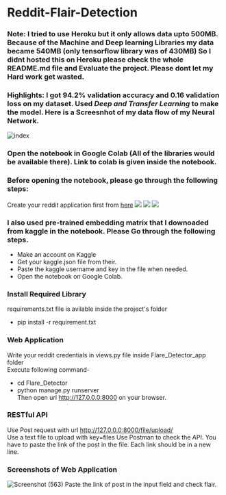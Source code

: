 # Reddit-Flair-Detection

### Note: <span>I tried to use Heroku but it only allows data upto 500MB. Because of the Machine and Deep learning Libraries my data became 540MB (only tensorflow library was of 430MB) So I didnt hosted this on Heroku please check the whole README.md file and Evaluate the project. Please dont let my Hard work get wasted. </span>

### Highlights: I got 94.2% validation accuracy and 0.16 validation loss on my dataset. Used ***Deep and Transfer Learning*** to make the model. Here is a Screesnhot of my data flow of my Neural Network.
![index](https://user-images.githubusercontent.com/41755284/80312606-9e47b380-8803-11ea-84ac-c9dc5dce7e0f.png)

### Open the notebook in Google Colab (All of the libraries would be available there). Link to colab is given inside the notebook.

### Before opening the notebook, please go through the following steps:
Create your reddit application first from <a href="https://www.reddit.com/prefs/apps">here</a>
![](https://miro.medium.com/max/1280/1*GQ8IREDENnkCRQT3VS55mQ.png)
![](https://miro.medium.com/max/1280/1*ssLYczSLGzfm6SPM7mWzBg.png)
![](https://miro.medium.com/max/1280/1*khszOCCaCtqZ6jM19uhpiQ.png)

### I also used pre-trained embedding matrix that I downoaded from kaggle in the notebook. Please Go through the following steps.
- Make an account on Kaggle
- Get your kaggle.json file from their.
- Paste the kaggle username and key in the file when needed.
- Open the notebook on Google Colab.

### Install Required Library
requirements.txt file is avilable inside the project's folder
- pip install -r requirement.txt

### Web Application
Write your reddit credentials in views.py file inside Flare_Detector_app folder<br>
Execute following command-
- cd Flare_Detector
- python manage.py runserver<br>
Then open url http://127.0.0.0:8000 on your browser.

### RESTful API
Use Post request with url http://127.0.0.0:8000/file/upload/<br>
Use a text file to upload with key=files
Use Postman to check the API.
You have to paste the link of the post in the file. Each link should be in a new line.

### Screenshots of Web Application
![Screenshot (563)](https://user-images.githubusercontent.com/41755284/80311395-1199f700-87fd-11ea-8b07-ac606a54f90f.png)
Paste the link of post in the input field and check flair.


